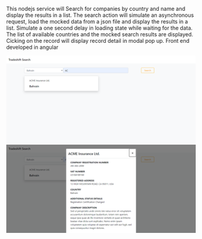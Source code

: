 This nodejs service will Search for companies by country and name and display the results in a list. 
The search action will simulate an asynchronous request, load the mocked data from a json file and display the results in a list. 
Simulate a one second delay in loading state while waiting for the data. The list of available countries and the mocked search results are displayed. 
Cicking on the record will display record detail in modal pop up. Front end developed in angular

![screenshot](https://github.com/mrzasad/TradeShift-NodeJs-Challenge/blob/master/public/searchForm.PNG)
![screenshot](https://github.com/mrzasad/TradeShift-NodeJs-Challenge/blob/master/public/searchresults.PNG)
